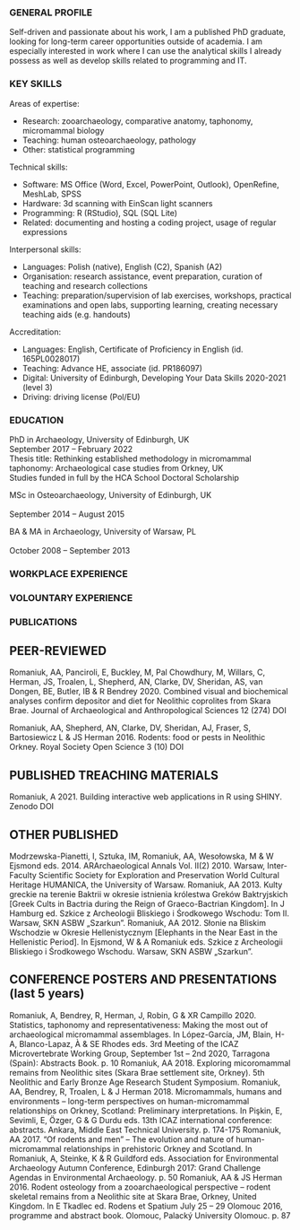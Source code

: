 ### GENERAL PROFILE

Self-driven and passionate about his work, I am a published PhD graduate, looking for long-term career opportunities outside of academia. I am especially interested in work where I can use the analytical skills I already possess as well as develop skills related to programming and IT.

### KEY SKILLS

Areas of expertise:
-	Research:          zooarchaeology, comparative anatomy, taphonomy, micromammal biology
-	Teaching:          human osteoarchaeology, pathology
-	Other:                statistical programming

Technical skills:
-	Software:          MS Office (Word, Excel, PowerPoint, Outlook), OpenRefine, MeshLab, SPSS
-	Hardware:        3d scanning with EinScan light scanners
-	Programming:  R (RStudio), SQL (SQL Lite)
-	Related:             documenting and hosting a coding project, usage of regular expressions

Interpersonal skills:
-	Languages:       Polish (native), English (C2), Spanish (A2)
-	Organisation:   research assistance, event preparation, curation of teaching and research collections
-	Teaching:          preparation/supervision of lab exercises, workshops, practical examinations and
                           open labs, supporting learning, creating necessary teaching aids (e.g. handouts)

Accreditation:
-	Languages:       English, Certificate of Proficiency in English (id. 165PL0028017)
-	Teaching:          Advance HE, associate (id. PR186097)
-	Digital:               University of Edinburgh, Developing Your Data Skills 2020-2021 (level 3)
-	Driving:             driving license (Pol/EU)

### EDUCATION

PhD in Archaeology, University of Edinburgh, UK <br>
September 2017 – February 2022 <br>
Thesis title: Rethinking established methodology in micromammal taphonomy: Archaeological case studies from Orkney, UK <br>
Studies funded in full by the HCA School Doctoral Scholarship
            
MSc in Osteoarchaeology, University of Edinburgh, UK <br>          
September 2014 – August 2015 

BA & MA in Archaeology, University of Warsaw, PL <br>  
October 2008 – September 2013   

### WORKPLACE EXPERIENCE

### VOLOUNTARY EXPERIENCE

### PUBLICATIONS

## PEER-REVIEWED
Romaniuk, AA, Panciroli, E, Buckley, M, Pal Chowdhury, M, Willars, C, Herman, JS, Troalen, L, Shepherd, AN, Clarke, DV, Sheridan, AS, van Dongen, BE, Butler, IB & R Bendrey 2020. Combined visual and biochemical analyses confirm depositor and diet for Neolithic coprolites from Skara Brae. Journal of Archaeological and Anthropological Sciences 12 (274) DOI

Romaniuk, AA, Shepherd, AN, Clarke, DV, Sheridan, AJ, Fraser, S, Bartosiewicz L & JS Herman 2016. Rodents: food or pests in Neolithic Orkney. Royal Society Open Science 3 (10) DOI 

## PUBLISHED TREACHING MATERIALS
Romaniuk, A 2021. Building interactive web applications in R using SHINY. Zenodo DOI 

## OTHER PUBLISHED
Modrzewska-Pianetti, I, Sztuka, IM, Romaniuk, AA, Wesołowska, M & W Ejsmond eds. 2014. ARArchaeological Annals Vol. II(2) 2010. Warsaw, Inter-Faculty Scientific Society for Exploration and Preservation World Cultural Heritage HUMANICA, the University of Warsaw.
Romaniuk, AA 2013. Kulty greckie na terenie Baktrii w okresie istnienia królestwa Greków Baktryjskich [Greek Cults in Bactria during the Reign of Graeco-Bactrian Kingdom]. In J Hamburg ed. Szkice z Archeologii Bliskiego i Środkowego Wschodu: Tom II. Warsaw, SKN ASBW „Szarkun”.
Romaniuk, AA 2012. Słonie na Bliskim Wschodzie w Okresie Hellenistycznym [Elephants in the Near East in the Hellenistic Period]. In Ejsmond, W & A Romaniuk eds. Szkice z Archeologii Bliskiego i Środkowego Wschodu. Warsaw, SKN ASBW „Szarkun”.

## CONFERENCE POSTERS AND PRESENTATIONS (last 5 years)
Romaniuk, A, Bendrey, R, Herman, J, Robin, G & XR Campillo 2020. Statistics, taphonomy and representativeness: Making the most out of archaeological micromammal assemblages. In López-García, JM, Blain, H-A, Blanco-Lapaz, À & SE Rhodes eds. 3rd Meeting of the ICAZ Microvertebrate Working Group, September 1st – 2nd 2020, Tarragona (Spain): Abstracts Book. p. 10
Romaniuk, AA 2018. Exploring micoromammal remains from Neolithic sites (Skara Brae settlement site, Orkney). 5th Neolithic and Early Bronze Age Research Student Symposium.
Romaniuk, AA, Bendrey, R, Troalen, L & J Herman 2018. Micromammals, humans and environments – long-term perspectives on human-micromammal relationships on Orkney, Scotland: Preliminary interpretations. In Pişkin, E, Sevimli, E, Özger, G & G Durdu eds. 13th ICAZ international conference: abstracts. Ankara, Middle East Technical University. p. 174-175
Romaniuk, AA 2017. “Of rodents and men” – The evolution and nature of human-micromammal relationships in prehistoric Orkney and Scotland. In Romaniuk, A, Steinke, K & R Guildford eds. Association for Environmental Archaeology Autumn Conference, Edinburgh 2017: Grand Challenge Agendas in Environmental Archaeology. p. 50
Romaniuk, AA & JS Herman 2016. Rodent osteology from a zooarchaeological perspective – rodent skeletal remains from a Neolithic site at Skara Brae, Orkney, United Kingdom. In E Tkadlec ed. Rodens et Spatium July 25 – 29 Olomouc 2016, programme and abstract book. Olomouc, Palacký University Olomouc. p. 87
